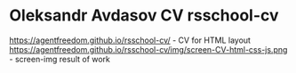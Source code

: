 # Oleksandr Avdasov CV rsschool-cv

https://agentfreedom.github.io/rsschool-cv/ - CV for HTML layout
https://agentfreedom.github.io/rsschool-cv/img/screen-CV-html-css-js.png - screen-img result of work
